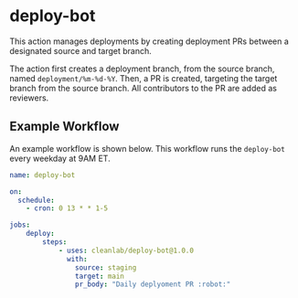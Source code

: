 # deploy-bot
This action manages deployments by creating deployment PRs between a designated source and target branch.

The action first creates a deployment branch, from the source branch, named `deployment/%m-%d-%Y`. Then, a PR is created, targeting the target branch from the source branch. All contributors to the PR are added as reviewers.

## Example Workflow
An example workflow is shown below. This workflow runs the `deploy-bot` every weekday at 9AM ET.

```yaml
name: deploy-bot

on:
  schedule:
    - cron: 0 13 * * 1-5

jobs:
    deploy:
        steps:
            - uses: cleanlab/deploy-bot@1.0.0
              with:
                source: staging
                target: main
                pr_body: "Daily deplyoment PR :robot:"
```
